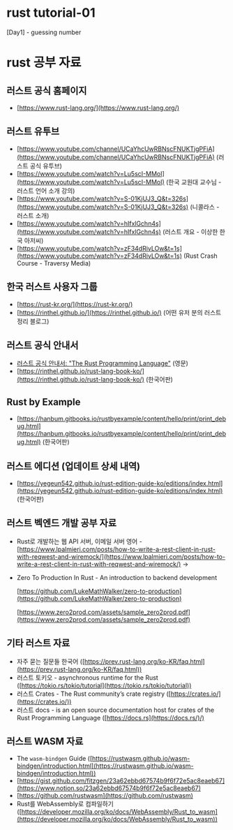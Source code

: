 # rust tutorial-01

[Day1] - guessing number

# rust 공부 자료

## 러스트 공식 홈페이지

- [https://www.rust-lang.org/](https://www.rust-lang.org/)

## 러스트 유투브

- [https://www.youtube.com/channel/UCaYhcUwRBNscFNUKTjgPFiA](https://www.youtube.com/channel/UCaYhcUwRBNscFNUKTjgPFiA) (러스트 공식 유투브)
- [https://www.youtube.com/watch?v=Lu5scI-MMoI](https://www.youtube.com/watch?v=Lu5scI-MMoI) (한국 교원대 교수님 - 러스트 언어 소개 강의)
- [https://www.youtube.com/watch?v=S-01KjUJ3_Q&t=326s](https://www.youtube.com/watch?v=S-01KjUJ3_Q&t=326s) (니콜라스 - 러스트 소개)
- [https://www.youtube.com/watch?v=hIfxlGchn4s](https://www.youtube.com/watch?v=hIfxlGchn4s) (러스트 개요 - 이상한 한국 아저씨)
- [https://www.youtube.com/watch?v=zF34dRivLOw&t=1s](https://www.youtube.com/watch?v=zF34dRivLOw&t=1s) (Rust Crash Course - Traversy Media)

## 한국 러스트 사용자 그룹

- [https://rust-kr.org/](https://rust-kr.org/)
- [https://rinthel.github.io/](https://rinthel.github.io/) (어떤 유저 분의 러스트 정리 블로그)

## 러스트 공식 안내서

- [러스트 공식 안내서: "The Rust Programming Language"](https://doc.rust-lang.org/book/) (영문)
- [https://rinthel.github.io/rust-lang-book-ko/](https://rinthel.github.io/rust-lang-book-ko/) (한국어판)

## Rust by Example

- [https://hanbum.gitbooks.io/rustbyexample/content/hello/print/print_debug.html](https://hanbum.gitbooks.io/rustbyexample/content/hello/print/print_debug.html) (한국어판)

## 러스트 에디션 (업데이트 상세 내역)

- [https://yegeun542.github.io/rust-edition-guide-ko/editions/index.html](https://yegeun542.github.io/rust-edition-guide-ko/editions/index.html) (한국어판)

## 러스트 벡엔드 개발 공부 자료

- Rust로 개발하는 웹 API 서버, 이메일 서버 영어 - [https://www.lpalmieri.com/posts/how-to-write-a-rest-client-in-rust-with-reqwest-and-wiremock/](https://www.lpalmieri.com/posts/how-to-write-a-rest-client-in-rust-with-reqwest-and-wiremock/) →

- Zero To Production In Rust - An introduction to backend development

  [https://github.com/LukeMathWalker/zero-to-production](https://github.com/LukeMathWalker/zero-to-production)

  [https://www.zero2prod.com/assets/sample_zero2prod.pdf](https://www.zero2prod.com/assets/sample_zero2prod.pdf)

## 기타 러스트 자료

- 자주 묻는 질문들 한국어 ([https://prev.rust-lang.org/ko-KR/faq.html](https://prev.rust-lang.org/ko-KR/faq.html))
- 러스트 토키오 - asynchronous runtime for the Rust ([https://tokio.rs/tokio/tutorial](https://tokio.rs/tokio/tutorial))
- 러스트 Crates - The Rust community’s crate registry ([https://crates.io/](https://crates.io/))
- 러스트 docs - is an open source documentation host for crates of the Rust Programming Language ([https://docs.rs](https://docs.rs/)/)

## 러스트 WASM 자료

- The `wasm-bindgen` Guide ([https://rustwasm.github.io/wasm-bindgen/introduction.html](https://rustwasm.github.io/wasm-bindgen/introduction.html))
- [https://gist.github.com/fitzgen/23a62ebbd67574b9f6f72e5ac8eaeb67](https://www.notion.so/23a62ebbd67574b9f6f72e5ac8eaeb67)
- [https://github.com/rustwasm](https://github.com/rustwasm)
- Rust를 WebAssembly로 컴파일하기([https://developer.mozilla.org/ko/docs/WebAssembly/Rust_to_wasm](https://developer.mozilla.org/ko/docs/WebAssembly/Rust_to_wasm))
